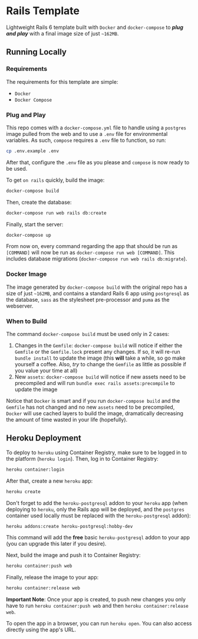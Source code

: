 # Rails Template

Lightweight Rails 6 template built with `Docker` and `docker-compose` to **_plug and play_** with a final image size of just `~162MB`.

## Running Locally

### Requirements

The requirements for this template are simple:

* `Docker`
* `Docker Compose`

### Plug and Play

This repo comes with a `docker-compose.yml` file to handle using a `postgres` image pulled from the web and to use a `.env` file for environmental variables. As such, `compose` requires a `.env` file to function, so run:

```sh
cp .env.example .env
```

After that, configure the `.env` file as you please and `compose` is now ready to be used.

To get `on rails` quickly, build the image:

```sh
docker-compose build
```

Then, create the database:

```sh
docker-compose run web rails db:create
```

Finally, start the server:

```sh
docker-compose up
```

From now on, every command regarding the app that should be run as `[COMMAND]` will now be run as `docker-compose run web [COMMAND]`. This includes database migrations (`docker-compose run web rails db:migrate`).

### Docker Image

The image generated by `docker-compose build` with the original repo has a size of just `~162MB`, and contains a standard Rails 6 app using `postgresql` as the database, `sass` as the stylesheet pre-processor and `puma` as the webserver.

### When to Build

The command `docker-compose build` must be used only in 2 cases:

1. Changes in the `Gemfile`: `docker-compose build` will notice if either the `Gemfile` or the `Gemfile.lock` present any changes. If so, it will re-run `bundle install` to update the image (this **will** take a while, so go make yourself a coffee. Also, _try_ to change the `Gemfile` as little as possible if you value your time at all)
2. New `assets`: `docker-compose build` will notice if new assets need to be precompiled and will run `bundle exec rails assets:precompile` to update the image

Notice that `Docker` is smart and if you run `docker-compose build` and the `Gemfile` has not changed and no new `assets` need to be precompiled, `Docker` will use cached layers to build the image, dramatically decreasing the amount of time wasted in your life (hopefully).

## Heroku Deployment

To deploy to `heroku` using Container Registry, make sure to be logged in to the platform (`heroku login`). Then, log in to Container Registry:

```sh
heroku container:login
```

After that, create a new `heroku` app:

```sh
heroku create
```

Don't forget to add the `heroku-postgresql` addon to your `heroku` app (when deploying to `heroku`, only the Rails app will be deployed, and the `postgres` container used locally must be replaced with the `heroku-postgresql` addon):

```sh
heroku addons:create heroku-postgresql:hobby-dev
```

This command will add the **free** basic `heroku-postgresql` addon to your app (you can upgrade this later if you desire).

Next, build the image and push it to Container Registry:

```sh
heroku container:push web
```

Finally, release the image to your app:

```sh
heroku container:release web
```

**Important Note**: Once your app is created, to push new changes you only have to run `heroku container:push web` and then `heroku container:release web`.

To open the app in a browser, you can run `heroku open`. You can also access directly using the app's URL.
